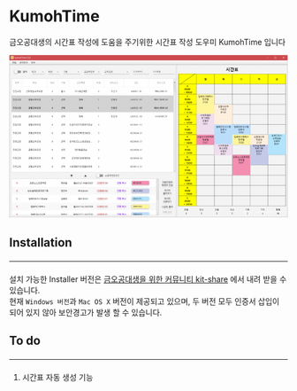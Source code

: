 # KumohTime

<!--[![Build Status](https://github.com/foryou8033j/KumohTime?branch=master)](https://github.com/foryou8033j/KumohTime)-->

금오공대생의 시간표 작성에 도움을 주기위한 시간표 작성 도우미 KumohTime 입니다

![Kumoh Time](/KumohTime/img/home.PNG)

## Installation <hr>
설치 가능한 Installer 버전은 [금오공대생을 위한 커뮤니티 kit-share](http://kit-share.com) 에서 내려 받을 수 있습니다.  
현재 `Windows 버전`과 `Mac OS X` 버전이 제공되고 있으며, 두 버전 모두 인증서 삽입이 되어 있지 않아 보안경고가 발생 할 수 있습니다.

## To do  <hr>
1. 시간표 자동 생성 기능